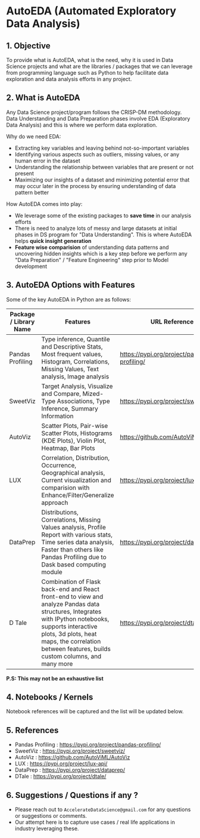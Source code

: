 # AutoEDA (Automated Exploratory Data Analysis)

## 1. Objective

To provide what is AutoEDA, what is the need, why it is used in Data Science projects and what are the libraries / packages that we can leverage from programming language such as Python to help facilitate data exploration and data analysis efforts in any project.

## 2. What is AutoEDA

Any Data Science project/program follows the CRISP-DM methodology. Data Understanding and Data Preparation phases involve EDA (Exploratory Data Analysis) and this is where we perform data exploration.

Why do we need EDA:
-	Extracting key variables and leaving behind not-so-important variables
-	Identifying various aspects such as outliers, missing values, or any human error in the dataset
-	Understanding the relationship between variables that are present or not present
-	Maximizing our insights of a dataset and minimizing potential error that may occur later in the process by ensuring understanding of data pattern better

How AutoEDA comes into play:
- We leverage some of the existing packages to **save time** in our analysis efforts
- There is need to analyze lots of messy and large datasets at initial phases in DS program for "Data Understanding". This is where AutoEDA helps **quick insight generation**
- **Feature wise comparision** of understanding data patterns and uncovering hidden insights which is a key step before we perform any "Data Preparation" / "Feature Engineering" step prior to Model development

## 3. AutoEDA Options with Features

Some of the key AutoEDA in Python are as follows:

Package / Library Name | Features                            | URL Reference         |
-----------------------|-------------------------------------|-----------------------|
Pandas Profiling       | Type inference, Quantile and Descriptive Stats, Most frequent values, Histogram, Correlations, Missing Values, Text analysis, Image analysis |https://pypi.org/project/pandas-profiling/ |
SweetViz               | Target Analysis, Visualize and Compare, Mized-Type Associations, Type Inference, Summary Information | https://pypi.org/project/sweetviz/ |
AutoViz                | Scatter Plots, Pair-wise Scatter Plots, Histograms (KDE Plots), Violin Plot, Heatmap, Bar Plots  | https://github.com/AutoViML/AutoViz |
LUX                    | Correlation, Distribution, Occurrence, Geographical analysis, Current visualization and comparision with Enhance/Filter/Generalize approach | https://pypi.org/project/lux-api/ |
DataPrep               | Distributions, Correlations, Missing Values analysis, Profile Report with various stats, Time series data analysis, Faster than others like Pandas Profiling due to Dask based computing module | https://pypi.org/project/dataprep/ |
D Tale                 | Combination of Flask back-end and React front-end to view and analyze Pandas data structures, Integrates with IPython notebooks, supports interactive plots, 3d plots, heat maps, the correlation between features, builds custom columns, and many more | https://pypi.org/project/dtale/ |

**P.S: This may not be an exhaustive list**

## 4. Notebooks / Kernels

Notebook references will be captured and the list will be updated below.

## 5. References
- Pandas Profiling : https://pypi.org/project/pandas-profiling/
- SweetViz : https://pypi.org/project/sweetviz/
- AutoViz : https://github.com/AutoViML/AutoViz
- LUX : https://pypi.org/project/lux-api/
- DataPrep : https://pypi.org/project/dataprep/
- DTale : https://pypi.org/project/dtale/


## 6. Suggestions / Questions if any ?

- Please reach out to ```AccelerateDataScience@gmail.com``` for any questions or suggestions or comments.
- Our attempt here is to capture use cases / real life applications in industry leveraging these.




